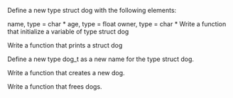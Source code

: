 Define a new type struct dog with the following elements:

name, type = char *
age, type = float
owner, type = char *
Write a function that initialize a variable of type struct dog

Write a function that prints a struct dog

Define a new type dog_t as a new name for the type struct dog.

Write a function that creates a new dog.

Write a function that frees dogs.

